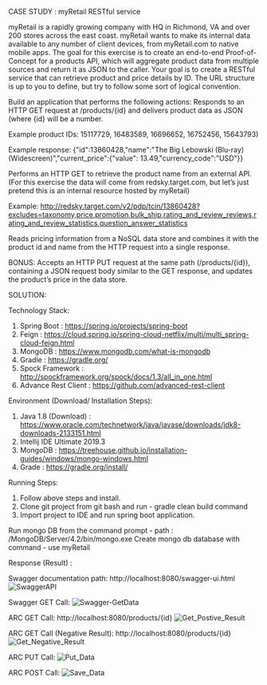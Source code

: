 CASE STUDY : myRetail RESTful service

myRetail is a rapidly growing company with HQ in Richmond, VA and over 200 stores across the east coast. myRetail wants to make its internal data available to any number of client devices, from myRetail.com to native mobile apps. 
The goal for this exercise is to create an end-to-end Proof-of-Concept for a products API, which will aggregate product data from multiple sources and return it as JSON to the caller. 
Your goal is to create a RESTful service that can retrieve product and price details by ID. The URL structure is up to you to define, but try to follow some sort of logical convention.

Build an application that performs the following actions: 
Responds to an HTTP GET request at /products/{id} and delivers product data as JSON (where {id} will be a number. 

Example product IDs: 15117729, 16483589, 16696652, 16752456, 15643793) 

Example response: {"id":13860428,"name":"The Big Lebowski (Blu-ray) (Widescreen)","current_price":{"value": 13.49,"currency_code":"USD"}}

Performs an HTTP GET to retrieve the product name from an external API. (For this exercise the data will come from redsky.target.com, but let’s just pretend this is an internal resource hosted by myRetail)  

Example: http://redsky.target.com/v2/pdp/tcin/13860428?excludes=taxonomy,price,promotion,bulk_ship,rating_and_review_reviews,rating_and_review_statistics,question_answer_statistics

Reads pricing information from a NoSQL data store and combines it with the product id and name from the HTTP request into a single response.  

BONUS: Accepts an HTTP PUT request at the same path (/products/{id}), containing a JSON request body similar to the GET response, and updates the product’s price in the data store. 


SOLUTION:

Technology Stack:

1. Spring Boot : https://spring.io/projects/spring-boot
2. Feign : https://cloud.spring.io/spring-cloud-netflix/multi/multi_spring-cloud-feign.html
3. MongoDB : https://www.mongodb.com/what-is-mongodb
4. Gradle : https://gradle.org/
5. Spock Framework : http://spockframework.org/spock/docs/1.3/all_in_one.html
6. Advance Rest Client : https://github.com/advanced-rest-client

Environment (Download/ Installation Steps):
1. Java 1.8 (Download) : https://www.oracle.com/technetwork/java/javase/downloads/jdk8-downloads-2133151.html
2. Intellij IDE Ultimate 2019.3
3. MongoDB : https://treehouse.github.io/installation-guides/windows/mongo-windows.html
4. Grade : https://gradle.org/install/

Running Steps:
1. Follow above steps and install.
2. Clone git project from git bash and run - gradle clean build command
3. Import project to IDE and run spring boot application. 

Run mongo DB from the command prompt - path : /MongoDB/Server/4.2/bin/mongo.exe
Create mongo db database with command - use myRetail


Response (Result) :

Swagger documentation path: http://localhost:8080/swagger-ui.html
![SwaggerAPI](https://user-images.githubusercontent.com/26497798/71950978-e2ed0780-319e-11ea-886a-2e99c50e8bee.jpg)

Swagger GET Call:
![Swagger-GetData](https://user-images.githubusercontent.com/26497798/71950979-e3859e00-319e-11ea-9747-b243d58f32d0.jpg)

ARC GET Call: http://localhost:8080/products/{id}
![Get_Postive_Result](https://user-images.githubusercontent.com/26497798/71950975-e2ed0780-319e-11ea-8f09-a00b1efbe0a4.jpg)

ARC GET Call (Negative Result): http://localhost:8080/products/{id}
![Get_Negative_Result](https://user-images.githubusercontent.com/26497798/71950974-e2547100-319e-11ea-8b4c-a3e50e6be2cb.jpg)

ARC PUT Call:
![Put_Data](https://user-images.githubusercontent.com/26497798/71950976-e2ed0780-319e-11ea-943d-83d621d02516.jpg)

ARC POST Call:
![Save_Data](https://user-images.githubusercontent.com/26497798/71950977-e2ed0780-319e-11ea-9a2f-7944a725e1b0.jpg)
